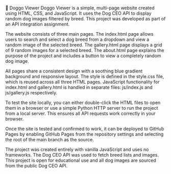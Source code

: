 🐶 Doggo Viewer
Doggo Viewer is a simple, multi-page website created using HTML, CSS, and JavaScript. It uses the Dog CEO API to display random dog images filtered by breed. This project was developed as part of an API integration assignment.

The website consists of three main pages. The index.html page allows users to search and select a dog breed from a dropdown and view a random image of the selected breed. The gallery.html page displays a grid of 9 random images for a selected breed. The about.html page explains the purpose of the project and includes a button to view a completely random dog image.

All pages share a consistent design with a soothing blue gradient background and responsive layout. The style is defined in the style.css file, which is reused across all three HTML pages. JavaScript functionality for index.html and gallery.html is handled in separate files: js/index.js and js/gallery.js respectively.

To test the site locally, you can either double-click the HTML files to open them in a browser or use a simple Python HTTP server to run the project from a local server. This ensures all API requests work correctly in your browser.

Once the site is tested and confirmed to work, it can be deployed to GitHub Pages by enabling GitHub Pages from the repository settings and selecting the root of the main branch as the source.

The project was created entirely with vanilla JavaScript and uses no frameworks. The Dog CEO API was used to fetch breed lists and images. This project is open for educational use and all dog images are sourced from the public Dog CEO API.

